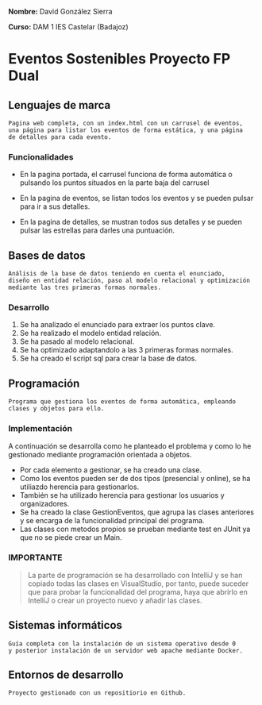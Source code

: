 **Nombre:** David González Sierra 

**Curso:** DAM 1 IES Castelar (Badajoz)

# Eventos Sostenibles Proyecto FP Dual

## Lenguajes de marca

```
Pagina web completa, con un index.html con un carrusel de eventos, 
una página para listar los eventos de forma estática, y una página 
de detalles para cada evento.
```

   ### Funcionalidades
   - En la pagina portada, el carrusel funciona de forma automática
   o pulsando los puntos situados en la parte baja del carrusel

   - En la pagina de eventos, se listan todos los eventos y se pueden 
   pulsar para ir a sus detalles.

   - En la pagina de detalles, se mustran todos sus detalles y se pueden 
   pulsar las estrellas para darles una puntuación.

## Bases de datos

```
Análisis de la base de datos teniendo en cuenta el enunciado,
diseño en entidad relación, paso al modelo relacional y optimización 
mediante las tres primeras formas normales.
```
   ### Desarrollo
   1. Se ha analizado el enunciado para extraer los puntos clave.
   2. Se ha realizado el modelo entidad relación.
   3. Se ha pasado al modelo relacional.
   4. Se ha optimizado adaptandolo a las 3 primeras formas normales.
   5. Se ha creado el script sql para crear la base de datos.

## Programación
```
Programa que gestiona los eventos de forma automática, empleando
clases y objetos para ello.
```
   ### Implementación
   A continuación se desarrolla como he planteado el problema 
   y como lo he gestionado mediante programación orientada a 
   objetos.

   - Por cada elemento a gestionar, se ha creado una clase.
   - Como los eventos pueden ser de dos tipos (presencial y online),
   se ha utiliazdo herencia para gestionarlos.
   - También se ha utilizado herencia para gestionar los usuarios 
   y organizadores.
   - Se ha creado la clase GestionEventos, que agrupa las clases anteriores 
   y se encarga de la funcionalidad principal del programa.
   - Las clases con metodos propios se prueban mediante test en JUnit ya que no se piede 
   crear un Main.

   ### IMPORTANTE

   >La parte de programación se ha desarrollado con IntelliJ y se han
   >copiado todas las clases en VisualStudio, por tanto, puede suceder que
   >para probar la funcionalidad del programa, haya que abrirlo en IntelliJ
   >o crear un proyecto nuevo y añadir las clases.

## Sistemas informáticos
```
Guía completa con la instalación de un sistema operativo desde 0 
y posterior instalación de un servidor web apache mediante Docker.
```

## Entornos de desarrollo

```
Proyecto gestionado con un repositiorio en Github.
```
